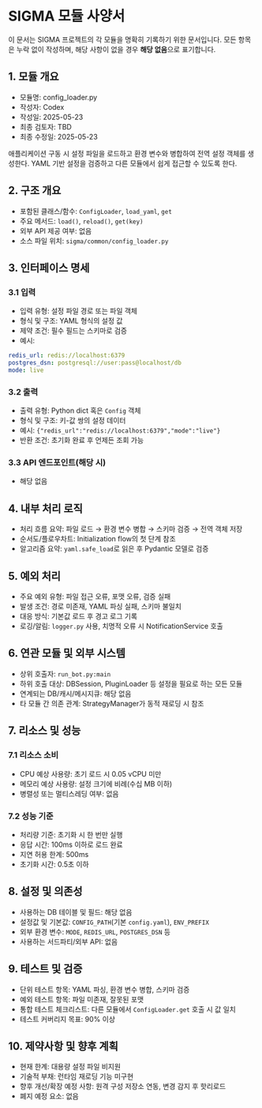 # SIGMA 모듈 사양서

이 문서는 SIGMA 프로젝트의 각 모듈을 명확히 기록하기 위한 문서입니다. 모든 항목은 누락 없이 작성하며, 해당 사항이 없을 경우 **해당 없음**으로 표기합니다.

## 1. 모듈 개요
* 모듈명: config_loader.py
* 작성자: Codex
* 작성일: 2025-05-23
* 최종 검토자: TBD
* 최종 수정일: 2025-05-23

애플리케이션 구동 시 설정 파일을 로드하고 환경 변수와 병합하여 전역 설정 객체를
생성한다. YAML 기반 설정을 검증하고 다른 모듈에서 쉽게 접근할 수 있도록 한다.

## 2. 구조 개요
* 포함된 클래스/함수: `ConfigLoader`, `load_yaml`, `get`
* 주요 메서드: `load()`, `reload()`, `get(key)`
* 외부 API 제공 여부: 없음
* 소스 파일 위치: `sigma/common/config_loader.py`

## 3. 인터페이스 명세
### 3.1 입력
* 입력 유형: 설정 파일 경로 또는 파일 객체
* 형식 및 구조: YAML 형식의 설정 값
* 제약 조건: 필수 필드는 스키마로 검증
* 예시:
```yaml
redis_url: redis://localhost:6379
postgres_dsn: postgresql://user:pass@localhost/db
mode: live
```

### 3.2 출력
* 출력 유형: Python dict 혹은 `Config` 객체
* 형식 및 구조: 키-값 쌍의 설정 데이터
* 예시: `{"redis_url":"redis://localhost:6379","mode":"live"}`
* 반환 조건: 초기화 완료 후 언제든 조회 가능

### 3.3 API 엔드포인트(해당 시)
* 해당 없음

## 4. 내부 처리 로직
* 처리 흐름 요약: 파일 로드 → 환경 변수 병합 → 스키마 검증 → 전역 객체 저장
* 순서도/플로우차트: Initialization flow의 첫 단계 참조
* 알고리즘 요약: `yaml.safe_load`로 읽은 후 Pydantic 모델로 검증

## 5. 예외 처리
* 주요 예외 유형: 파일 접근 오류, 포맷 오류, 검증 실패
* 발생 조건: 경로 미존재, YAML 파싱 실패, 스키마 불일치
* 대응 방식: 기본값 로드 후 경고 로그 기록
* 로깅/알림: `logger.py` 사용, 치명적 오류 시 NotificationService 호출

## 6. 연관 모듈 및 외부 시스템
* 상위 호출자: `run_bot.py:main`
* 하위 호출 대상: DBSession, PluginLoader 등 설정을 필요로 하는 모든 모듈
* 연계되는 DB/캐시/메시지큐: 해당 없음
* 타 모듈 간 의존 관계: StrategyManager가 동적 재로딩 시 참조

## 7. 리소스 및 성능
### 7.1 리소스 소비
* CPU 예상 사용량: 초기 로드 시 0.05 vCPU 미만
* 메모리 예상 사용량: 설정 크기에 비례(수십 MB 이하)
* 병렬성 또는 멀티스레딩 여부: 없음

### 7.2 성능 기준
* 처리량 기준: 초기화 시 한 번만 실행
* 응답 시간: 100ms 이하로 로드 완료
* 지연 허용 한계: 500ms
* 초기화 시간: 0.5초 이하

## 8. 설정 및 의존성
* 사용하는 DB 테이블 및 필드: 해당 없음
* 설정값 및 기본값: `CONFIG_PATH`(기본 `config.yaml`), `ENV_PREFIX`
* 외부 환경 변수: `MODE`, `REDIS_URL`, `POSTGRES_DSN` 등
* 사용하는 서드파티/외부 API: 없음

## 9. 테스트 및 검증
* 단위 테스트 항목: YAML 파싱, 환경 변수 병합, 스키마 검증
* 예외 테스트 항목: 파일 미존재, 잘못된 포맷
* 통합 테스트 체크리스트: 다른 모듈에서 `ConfigLoader.get` 호출 시 값 일치
* 테스트 커버리지 목표: 90% 이상

## 10. 제약사항 및 향후 계획
* 현재 한계: 대용량 설정 파일 비지원
* 기술적 부채: 런타임 재로딩 기능 미구현
* 향후 개선/확장 예정 사항: 원격 구성 저장소 연동, 변경 감지 후 핫리로드
* 폐지 예정 요소: 없음
